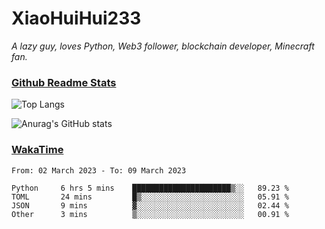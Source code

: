 # XiaoHuiHui233

*A lazy guy, loves Python, Web3 follower, blockchain developer, Minecraft fan.*

### [Github Readme Stats](https://github.com/anuraghazra/github-readme-stats)

![Top Langs](https://github-readme-stats.vercel.app/api/top-langs/?username=XiaoHuiHui233&layout=compact&theme=github_dark)

![Anurag's GitHub stats](https://github-readme-stats.vercel.app/api?username=XiaoHuiHui233&show_icons=true&theme=github_dark)

### [WakaTime](https://wakatime.com)

<!--START_SECTION:waka-->

```text
From: 02 March 2023 - To: 09 March 2023

Python     6 hrs 5 mins    ██████████████████████▒░░   89.23 %
TOML       24 mins         █▒░░░░░░░░░░░░░░░░░░░░░░░   05.91 %
JSON       9 mins          ▓░░░░░░░░░░░░░░░░░░░░░░░░   02.44 %
Other      3 mins          ▒░░░░░░░░░░░░░░░░░░░░░░░░   00.91 %
```

<!--END_SECTION:waka-->
